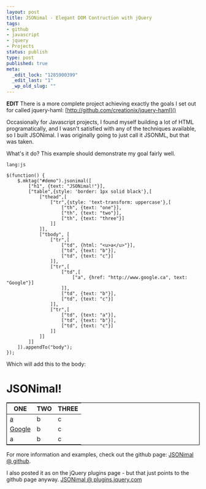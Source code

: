 ```yaml
--- 
layout: post
title: JSONimal - Elegant DOM Contruction with jQuery
tags: 
- github
- javascript
- jquery
- Projects
status: publish
type: post
published: true
meta: 
  _edit_lock: "1285900399"
  _edit_last: "1"
  _wp_old_slug: ""
---
```

**EDIT** There is a more complete project achieving exactly the goals I set out for called jquery-haml: [http://github.com/creationix/jquery-haml]()

Occasionally for Javascript projects, I found myself building a lot of HTML programatically, and I wasn't satisfied with any of the techniques available, so I built JSONimal. I was originally going to just call it JSONML, but that was taken.

What's it do? This example should demonstrate my goal fairly well.

    lang:js

    $(function() {
        $.mktag("#demo").jsonimal([
    		["h1", {text: "JSONimal!"}],
    		["table",{style: 'border: 1px solid black'},[
    			["thead",[
    				["tr",{style: 'text-transform: uppercase'},[
    					["th", {text: "one"}],
    					["th", {text: "two"}],
    					["th", {text: "three"}]
    				]]
    			]],
    			["tbody", [
    				["tr",[
    					["td", {html: "<u>a</u>"}],
    					["td", {text: "b"}],
    					["td", {text: "c"}]
    				]],
    				["tr",[
    					["td",[
    						["a", {href: "http://www.google.ca", text: "Google"}]
    					]],
    					["td", {text: "b"}],
    					["td", {text: "c"}]
    				]],
    				["tr",[
    					["td", {text: "a"}],
    					["td", {text: "b"}],
    					["td", {text: "c"}]
    				]]
    			]]
    		]]
    	]).appendTo("body");
    });

Which will add this to the body:

<h1>JSONimal!</h1><table style="border: 1px solid black;"><thead><tr style="text-transform: uppercase;"><th>one</th><th>two</th><th>three</th></tr></thead><tbody><tr><td><u>a</u></td><td>b</td><td>c</td></tr><tr><td><a href="http://www.google.ca">Google</a></td><td>b</td><td>c</td></tr><tr><td>a</td><td>b</td><td>c</td></tr></tbody></table>

For more information and examples, check out the github page: [JSONimal @ github][github].

I also posted it as on the jQuery plugins page - but that just points to the github page anyway. [JSONimal @ plugins.jquery.com][plugin]

[github]: http://github.com/jlfwong/JSONimal
[plugin]: http://plugins.jquery.com/project/jsonimal
